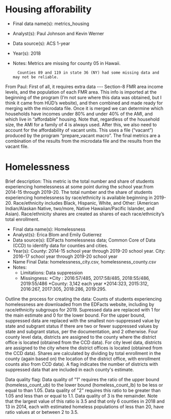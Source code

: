 # Housing afforability

* Final data name(s): metrics_housing
* Analyst(s): Paul Johnson and Kevin Werner
* Data source(s): ACS 1-year
* Year(s): 2018
* Notes:
		Metrics are missing for county 05 in Hawaii.
		
		Counties 89 and 119 in state 36 (NY) had some missing data and may not be reliable. 

From Paul:
First of all, it requires extra data --- Section-8 FMR area income levels, and the population 
of each FMR area.  This info is imported at the beginning of the program (I’m not sure where this 
data was obtained, but I think it came from HUD’s website), and then combined and made ready for 
merging with the microdata file.  Once it is merged we can determine which households have 
incomes under 80% and under 40% of the AMI, and which live in “affordable” housing.   Note that, 
regardless of the household size, the AMI for a family of 4 is always used. After this, we also
need to account for the affordability of vacant units.  This uses a file (“vacant”) produced by 
the program “prepare_vacant macro”.  The final metrics are a combination of the results from 
the microdata file and the results from the vacant file.   

# Homelessness

Brief description: This metric is the total number and share of students experiencing homelessness at some
point during the school year.from 2014-15 through 2019-20. The total number and the share of students
 experiencing homelessness by race/ethnicity is available beginning in 2019-20. Race/ethnicity includes Black, 
Hispanic, White, and Other: (American Indian/Alaskan Native, two/more, Native Hawaiian/Pacific Islander, 
and Asian). Race/ethnicity shares are created as shares of each race/ethnicity’s total enrollment. 

* Final data name(s): Homelessness
* Analyst(s): Erica Blom and Emily Gutierrez
* Data source(s): EDFacts homelessness data; Common Core of Data (CCD) to identify data for counties and cities.
* Year(s): County: 2014-15 school year through 2019-20 school year. City: 2016-17 school year through 2019-20 school year
* Name Final Data: homelessness_city.csv, homelessness_county.csv
* Notes:
    * Limitations: Data suppression
    * Missingness: 
	*City	: 2016:57/485, 2017:58/485, 2018:55/486, 2019:55/486
	*County: 3,142 each year
		*2014:323, 2015:312, 2016:267, 2017:305, 2018:286, 2019:295.

Outline the process for creating the data: Counts of students experiencing homelessness are downloaded from the EDFacts website,
including by race/ethnicity subgroups for 2019.
Supressed data are replaced with 1 for the main estimate and 0 for the lower bound. For the upper
bound, suppressed data are replaced with the smallest non-suppressed value by state and subgrant
status if there are two or fewer suppressed values by state and subgrant status, per the documentation,
and 2 otherwise. Four county level data, districts are assigned to the county where the district office is located (obtained
from the CCD data). For city level data, districts are assigned to the city where the district offices is located (obtained 
from the CCD data). Shares are calculated by dividing by total enrollment in the county (again based on)
the location of the district office, with enrollment counts also from CCD data). A flag indicates the
number of districts with suppressed data that are included in each county's estimate.

Data quality flag: Data quality of "1" requires the ratio of the upper bound (homeless_count_ub) to the
lower bound (homeless_count_lb) to be less or equal to than 1.05. Data quality of "2" requires this ratio
to be greater than 1.05 and less than or equal to 1.1. Data quality of 3 is the remainder. Note that the 
largest value of this ratio is 3.5 and that only 6 counties in 2018 and 13 in 2014, each with estimated 
homeless populations of less than 20, have ratio values at or between 2 to 3.5.

